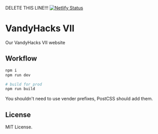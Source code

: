 DELETE THIS LINE!!!
[![Netlify Status](https://api.netlify.com/api/v1/badges/ffd471ba-feb3-43b7-9a11-d72f89d5a88e/deploy-status)](https://app.netlify.com/sites/vh2020/deploys)

# VandyHacks VII
Our VandyHacks VII website 

## Workflow
```bash
npm i
npm run dev

# build for prod
npm run build
```

You shouldn't need to use vender prefixes, PostCSS should add them.


## License
MIT License.
